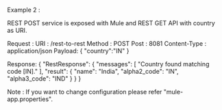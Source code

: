 Example 2 :

REST POST service  is exposed with Mule and REST GET API with country as URI.

Request : 
 	URI : /rest-to-rest
 	Method : POST
 	Post : 8081
 	Content-Type : application/json
 	Payload:
	 		{
				"country":"IN"
			}
 	
 Response:
		   	{
			    "RestResponse": {
			        "messages": [
			            "Country found matching code [IN]."
			        ],
			        "result": {
			            "name": "India",
			            "alpha2_code": "IN",
			            "alpha3_code": "IND"
			        }
			    }
			}
   	
Note : If you want to change configuration please refer "mule-app.properties".
   
   